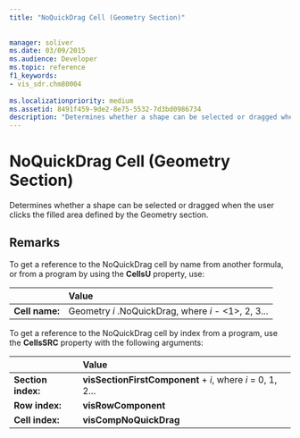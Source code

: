 ```yaml
---
title: "NoQuickDrag Cell (Geometry Section)"
 
 
manager: soliver
ms.date: 03/09/2015
ms.audience: Developer
ms.topic: reference
f1_keywords:
- vis_sdr.chm80004
 
ms.localizationpriority: medium
ms.assetid: 8491f459-9de2-8e75-5532-7d3bd0986734
description: "Determines whether a shape can be selected or dragged when the user clicks the filled area defined by the Geometry section."
---
```


# NoQuickDrag Cell (Geometry Section)

Determines whether a shape can be selected or dragged when the user clicks the filled area defined by the Geometry section.
  
## Remarks

To get a reference to the NoQuickDrag cell by name from another formula, or from a program by using the **CellsU** property, use:
  
||Value |
|:-----|:-----|
|**Cell name:**  <br/> |Geometry  *i*  .NoQuickDrag, where  *i* - <1>, 2, 3... |

To get a reference to the NoQuickDrag cell by index from a program, use the **CellsSRC** property with the following arguments:
  
||Value |
|:-----|:-----|
|**Section index:**  <br/> |**visSectionFirstComponent** + *i*, where  *i*  = 0, 1, 2... |
|**Row index:**  <br/> |**visRowComponent** <br/> |
|**Cell index:**  <br/> |**visCompNoQuickDrag** <br/> |
